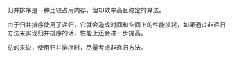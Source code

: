 归并排序是一种比较占用内存，但却效率高且稳定的算法。

由于归并排序使用了递归，它就会造成时间和空间上的性能损耗，如果通过非递归方法来实现归并排序的话，性能上还会进一步提高。

总的来说，使用归并排序时，尽量考虑非递归方法。
